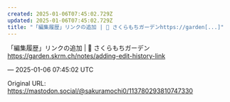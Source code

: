 ```yaml
---
created: 2025-01-06T07:45:02.729Z
updated: 2025-01-06T07:45:02.729Z
title: "「編集履歴」リンクの追加 | 🌱 さくらもちガーデンhttps://garden[...]"
---
```


<p>「編集履歴」リンクの追加 | 🌱 さくらもちガーデン<br /><a href="https://garden.skrm.ch/notes/adding-edit-history-link" target="_blank" rel="nofollow noopener" translate="no"><span class="invisible">https://</span><span class="ellipsis">garden.skrm.ch/notes/adding-ed</span><span class="invisible">it-history-link</span></a></p>

&mdash; 2025-01-06 07:45:02 UTC

Original URL: https://mastodon.social/@sakuramochi0/113780293810747330
